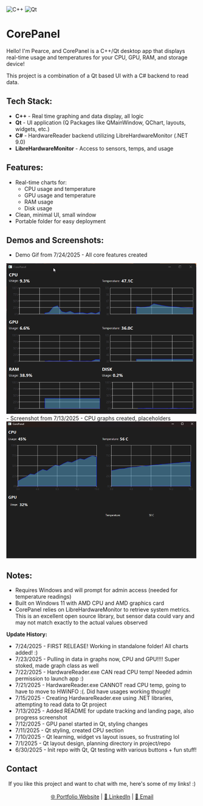 ![C++](https://img.shields.io/badge/C++-00599C?style=flat&logo=c%2B%2B&logoColor=white)
![Qt](https://img.shields.io/badge/Qt-41CD52?style=flat&logo=qt&logoColor=white)
# CorePanel
Hello! I'm Pearce, and CorePanel is a C++/Qt desktop app that displays real-time usage and temperatures for your CPU, GPU, RAM, and storage device!

This project is a combination of a Qt based UI with a C# backend to read data.

## Tech Stack:
- **C++** - Real time graphing and data display, all logic
- **Qt** - UI application (Q Packages like QMainWindow, QChart, layouts, widgets, etc.)
- **C#** - HardwareReader backend utilizing LibreHardwareMonitor (.NET 9.0)
- **LibreHardwareMonitor** - Access to sensors, temps, and usage

## Features:
- Real-time charts for:
    - CPU usage and temperature
    - GPU usage and temperature
    - RAM usage
    - Disk usage
- Clean, minimal UI, small window
- Portable folder for easy deployment


## Demos and Screenshots:
- Demo Gif from 7/24/2025 - All core features created
<img src="assets/demogif.gif" alt="Demo" width="500"/>
- Screenshot from 7/13/2025 - CPU graphs created, placeholders
<img src="assets/screenshot_0.png" alt="screenshot" width="500"/>


## Notes:
- Requires Windows and will prompt for admin access (needed for temperature readings)
- Built on Windows 11 with AMD CPU and AMD graphics card
- CorePanel relies on LibreHardwareMonitor to retrieve system metrics. This is an excellent open source library, but sensor data could vary and may not match exactly to the actual values observed

**Update History:**
- 7/24/2025 - FIRST RELEASE! Working in standalone folder! All charts added! :)
- 7/23/2025 - Pulling in data in graphs now, CPU and GPU!!!! Super stoked, made graph class as well
- 7/22/2025 - HardwareReader.exe CAN read CPU temp! Needed admin permission to launch app :)
- 7/21/2025 - HardwareReader.exe CANNOT read CPU temp, going to have to move to HWiNFO :(. Did have usages working though!
- 7/15/2025 - Creating HardwareReader.exe using .NET libraries, attempting to read data to Qt project
- 7/13/2025 - Added README for update tracking and landing page, also progress screenshot
- 7/12/2025 - GPU panel started in Qt, styling changes
- 7/11/2025 - Qt styling, created CPU section
- 7/10/2025 - Qt learning, widget vs layout issues, so frustrating lol
- 7/1/2025 - Qt layout design, planning directory in project/repo
- 6/30/2025 - Init repo with Qt, Qt testing with various buttons + fun stuff!

## Contact
<p align="center">
  If you like this project and want to chat with me, here's some of my links! :)<br><br>
  <a href="https://pearcepackman.com/" target="_blank">🌐 Portfolio Website</a> |
  <a href="https://www.linkedin.com/in/pearce-packman/" target="_blank">🔗 LinkedIn</a> |
  <a href="mailto:pearcepackman@gmail.com">📧 Email</a>
</p>
